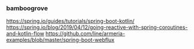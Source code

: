 ### bamboogrove

https://spring.io/guides/tutorials/spring-boot-kotlin/
https://spring.io/blog/2019/04/12/going-reactive-with-spring-coroutines-and-kotlin-flow
https://github.com/line/armeria-examples/blob/master/spring-boot-webflux